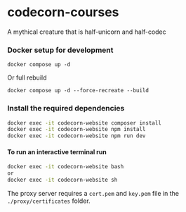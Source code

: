 # codecorn-courses
A mythical creature that is half-unicorn and half-codec

### Docker setup for development
```
docker compose up -d
```
Or full rebuild
```
docker compose up -d --force-recreate --build
```

### Install the required dependencies
```sh
docker exec -it codecorn-website composer install
docker exec -it codecorn-website npm install
docker exec -it codecorn-website npm run dev
```

#### To run an interactive terminal run

```sh
docker exec -it codecorn-website bash
or
docker exec -it codecorn-website sh
```

The proxy server requires a `cert.pem` and `key.pem` file in the `./proxy/certificates` folder.